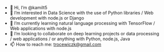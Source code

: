 - 👋 Hi, I’m @kamilt5
- 👀 I’m interested in Data Science with the use of Python libraries / Web development with node.js or Django
- 🌱 I’m currently learning natural language processing with TensorFlow / Web applications with node.js 
- 💞️ I’m looking to collaborate on deep learning projects or data processing / web applications / or anything with Python, node.js, Java
- 📫 How to reach me: trocewiczk@gmail.com

<!---
kamilt5/kamilt5 is a ✨ special ✨ repository because its `README.md` (this file) appears on your GitHub profile.
You can click the Preview link to take a look at your changes.
--->
